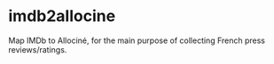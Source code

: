 # imdb2allocine
Map IMDb to Allociné, for the main purpose of collecting French press reviews/ratings.
